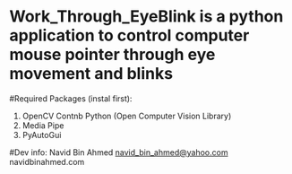 ﻿# Work_Through_EyeBlink is a python application to control computer mouse pointer through eye movement and blinks
 
 #Required Packages (instal first):
 1. OpenCV Contnb Python (Open Computer Vision Library)
 2. Media Pipe
 3. PyAutoGui
 
 #Dev info:
 Navid Bin Ahmed
 navid_bin_ahmed@yahoo.com
 navidbinahmed.com
